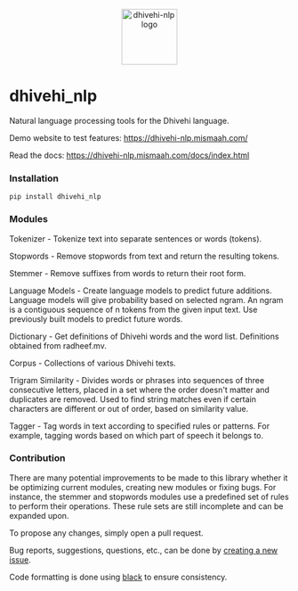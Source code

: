 <p align="center">
  <a href="https://dhivehi-nlp.herokuapp.com/" target="_blank"><img width="100" src="https://user-images.githubusercontent.com/48324626/114336169-c8ef6100-9b67-11eb-848b-31abf6a68e3b.png" alt="dhivehi-nlp logo"></a>
</p>

# dhivehi_nlp

Natural language processing tools for the Dhivehi language.

Demo website to test features: https://dhivehi-nlp.mismaah.com/

Read the docs: https://dhivehi-nlp.mismaah.com/docs/index.html

### Installation

```
pip install dhivehi_nlp
```

### Modules

Tokenizer - Tokenize text into separate sentences or words (tokens).

Stopwords - Remove stopwords from text and return the resulting tokens.

Stemmer - Remove suffixes from words to return their root form.

Language Models - Create language models to predict future additions. Language
models will give probability based on selected ngram. An ngram is a contiguous
sequence of n tokens from the given input text. Use previously built models to
predict future words.

Dictionary - Get definitions of Dhivehi words and the word list. Definitions
obtained from radheef.mv. 

Corpus - Collections of various Dhivehi texts.

Trigram Similarity - Divides words or phrases into sequences of three
consecutive letters, placed in a set where the order doesn't matter and
duplicates are removed. Used to find string matches even if certain characters
are different or out of order, based on similarity value.

Tagger - Tag words in text according to specified rules or patterns. For
example, tagging words based on which part of speech it belongs to.

### Contribution

There are many potential improvements to be made to this library whether it be
optimizing current modules, creating new modules or fixing bugs. For instance,
the stemmer and stopwords modules use a predefined set of rules to perform their
operations. These rule sets are still incomplete and can be expanded upon.

To propose any changes, simply open a pull request.

Bug reports, suggestions, questions, etc., can be done by 
[creating a new issue](https://github.com/mismaah/dhivehi_nlp/issues/new).

Code formatting is done using [black](https://github.com/psf/black) to ensure
consistency.
